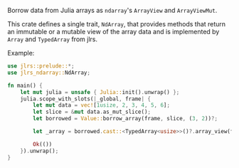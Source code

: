 Borrow data from Julia arrays as `ndarray`'s `ArrayView` and `ArrayViewMut`.

This crate defines a single trait, `NdArray`, that provides methods that return an immutable
or a mutable view of the array data and is implemented by `Array` and `TypedArray` from jlrs.

Example:

```rust
use jlrs::prelude::*;
use jlrs_ndarray::NdArray;

fn main() {
    let mut julia = unsafe { Julia::init().unwrap() };
    julia.scope_with_slots(|_global, frame| {
        let mut data = vec![1usize, 2, 3, 4, 5, 6];
        let slice = &mut data.as_mut_slice();
        let borrowed = Value::borrow_array(frame, slice, (3, 2))?;

        let _array = borrowed.cast::<TypedArray<usize>>()?.array_view(frame)?;

        Ok(())
    }).unwrap();
}
```
